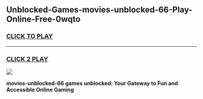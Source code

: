 
## Unblocked-Games-movies-unblocked-66-Play-Online-Free-0wqto
<h3>
<a href="https://premium76.site?title=movies-unblocked-66&ref=26A">CLICK TO PLAY</a></h3>
<hr>

<h3>
<a href="https://premium76.site?title=movies-unblocked-66&ref=26A">CLICK 2 PLAY</a>
  
</h3>

<a href="https://premium76.site?title=movies-unblocked-66&ref=26A"><img src="https://clearcache.store/games.png"></a>


**movies-unblocked-66 games unblocked: Your Gateway to Fun and Accessible Online Gaming**
